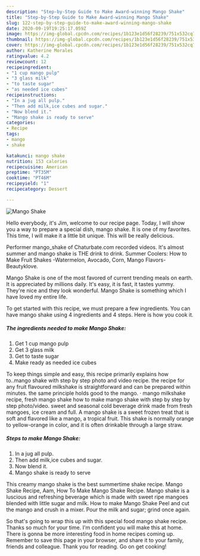 ```yaml
---
description: "Step-by-Step Guide to Make Award-winning Mango Shake"
title: "Step-by-Step Guide to Make Award-winning Mango Shake"
slug: 122-step-by-step-guide-to-make-award-winning-mango-shake
date: 2020-09-19T19:25:17.059Z
image: https://img-global.cpcdn.com/recipes/1b123e1d56f28239/751x532cq70/mango-shake-recipe-main-photo.jpg
thumbnail: https://img-global.cpcdn.com/recipes/1b123e1d56f28239/751x532cq70/mango-shake-recipe-main-photo.jpg
cover: https://img-global.cpcdn.com/recipes/1b123e1d56f28239/751x532cq70/mango-shake-recipe-main-photo.jpg
author: Katherine Morales
ratingvalue: 4.2
reviewcount: 12
recipeingredient:
- "1 cup mango pulp"
- "3 glass milk"
- "to taste sugar"
- "as needed ice cubes"
recipeinstructions:
- "In a jug all pulp."
- "Then add milk,ice cubes and sugar."
- "Now blend it."
- "Mango shake is ready to serve"
categories:
- Recipe
tags:
- mango
- shake

katakunci: mango shake 
nutrition: 153 calories
recipecuisine: American
preptime: "PT35M"
cooktime: "PT46M"
recipeyield: "1"
recipecategory: Dessert

---
```



![Mango Shake](https://img-global.cpcdn.com/recipes/1b123e1d56f28239/751x532cq70/mango-shake-recipe-main-photo.jpg)

Hello everybody, it's Jim, welcome to our recipe page. Today, I will show you a way to prepare a special dish, mango shake. It is one of my favorites. This time, I will make it a little bit unique. This will be really delicious.

Performer mango_shake of Chaturbate.com recorded videos. It&#39;s almost summer and mango shake is THE drink to drink. Summer Coolers: How to Make Fruit Shakes -Watermelon, Avocado, Corn, Mango Flavors-Beautyklove.

Mango Shake is one of the most favored of current trending meals on earth. It is appreciated by millions daily. It's easy, it is fast, it tastes yummy. They're nice and they look wonderful. Mango Shake is something which I have loved my entire life.


To get started with this recipe, we must prepare a few ingredients. You can have mango shake using 4 ingredients and 4 steps. Here is how you cook it.

<!--inarticleads1-->

##### The ingredients needed to make Mango Shake:

1. Get 1 cup mango pulp
1. Get 3 glass milk
1. Get to taste sugar
1. Make ready as needed ice cubes


To keep things simple and easy, this recipe primarily explains how to..mango shake with step by step photo and video recipe. the recipe for any fruit flavoured milkshake is straightforward and can be prepared within minutes. the same principle holds good to the mango. · mango milkshake recipe, fresh mango shake how to make mango shake with step by step by step photo/video. sweet and seasonal cold beverage drink made from fresh mangoes, ice cream and full. A mango shake is a sweet frozen treat that is soft and flavored like a mango, a tropical fruit. This shake is normally orange to yellow-orange in color, and it is often drinkable through a large straw. 

<!--inarticleads2-->

##### Steps to make Mango Shake:

1. In a jug all pulp.
1. Then add milk,ice cubes and sugar.
1. Now blend it.
1. Mango shake is ready to serve


This creamy mango shake is the best summertime shake recipe. Mango Shake Recipe, Aam, How To Make Mango Shake Recipe. Mango shake is a luscious and refreshing beverage which is made with sweet ripe mangoes blended with little sugar and milk. How to make Mango Shake Peel and cut the mango and crush in a mixer. Pour the milk and sugar; grind once again. 

So that's going to wrap this up with this special food mango shake recipe. Thanks so much for your time. I'm confident you will make this at home. There is gonna be more interesting food in home recipes coming up. Remember to save this page in your browser, and share it to your family, friends and colleague. Thank you for reading. Go on get cooking!

